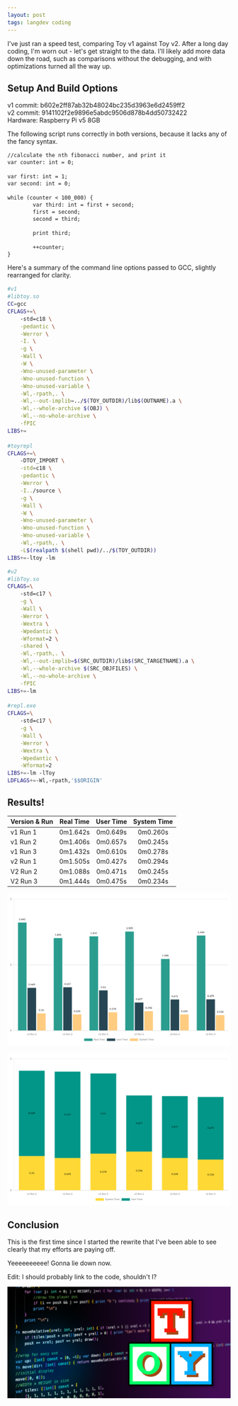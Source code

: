 ```yaml
---
layout: post
tags: langdev coding
---
```


I've just ran a speed test, comparing Toy v1 against Toy v2. After a long day coding, I'm worn out - let's get straight to the data. I'll likely add more data down the road, such as comparisons without the debugging, and with optimizations turned all the way up.

<!--more-->

## Setup And Build Options

v1 commit: b602e2ff87ab32b48024bc235d3963e6d2459ff2  
v2 commit: 9141102f2e9896e5abdc9506d878b4dd50732422  
Hardware: Raspberry Pi v5 8GB  

The following script runs correctly in both versions, because it lacks any of the fancy syntax.

```toy
//calculate the nth fibonacci number, and print it
var counter: int = 0;

var first: int = 1;
var second: int = 0;

while (counter < 100_000) {
		var third: int = first + second;
		first = second;
		second = third;

		print third;

		++counter;
}
```

Here's a summary of the command line options passed to GCC, slightly rearranged for clarity.

```bash
#v1
#libtoy.so
CC=gcc
CFLAGS+=\
	-std=c18 \
	-pedantic \
	-Werror \
	-I. \
	-g \
	-Wall \
	-W \
	-Wno-unused-parameter \
	-Wno-unused-function \
	-Wno-unused-variable \
	-Wl,-rpath,. \
	-Wl,--out-implib=../$(TOY_OUTDIR)/lib$(OUTNAME).a \
	-Wl,--whole-archive $(OBJ) \
	-Wl,--no-whole-archive \
	-fPIC
LIBS+=

#toyrepl
CFLAGS+=\
	-DTOY_IMPORT \
	-std=c18 \
	-pedantic \
	-Werror \
	-I../source \
	-g \
	-Wall \
	-W \
	-Wno-unused-parameter \
	-Wno-unused-function \
	-Wno-unused-variable \
	-Wl,-rpath,. \
	-L$(realpath $(shell pwd)/../$(TOY_OUTDIR))
LIBS+=-ltoy -lm
```

```bash
#v2
#libToy.so
CFLAGS=\
	-std=c17 \
	-g \
	-Wall \
	-Werror \
	-Wextra \
	-Wpedantic \
	-Wformat=2 \
	-shared \
	-Wl,-rpath,. \
	-Wl,--out-implib=$(SRC_OUTDIR)/lib$(SRC_TARGETNAME).a \
	-Wl,--whole-archive $(SRC_OBJFILES) \
	-Wl,--no-whole-archive \
	-fPIC
LIBS+=-lm

#repl.exe
CFLAGS=\
	-std=c17 \
	-g \
	-Wall \
	-Werror \
	-Wextra \
	-Wpedantic \
	-Wformat=2
LIBS+=-lm -lToy
LDFLAGS+=-Wl,-rpath,'$$ORIGIN'
```

## Results!

| Version & Run | Real Time | User Time | System Time |
| --- | :---: | :---: | :---: |
| v1 Run 1 | 0m1.642s | 0m0.649s | 0m0.260s |
| v1 Run 2 | 0m1.406s | 0m0.657s | 0m0.245s |
| v1 Run 3 | 0m1.432s | 0m0.610s | 0m0.278s |
| v2 Run 1 | 0m1.505s | 0m0.427s | 0m0.294s |
| V2 Run 2 | 0m1.088s | 0m0.471s | 0m0.245s |
| V2 Run 3 | 0m1.444s | 0m0.475s | 0m0.234s |

[![All Times Compared](/assets/toy_speed_all.png)](/assets/toy_speed_all.png)

[![Times Stacked](/assets/toy_speed_user_sys.png)](/assets/toy_speed_user_sys.png)

## Conclusion

This is the first time since I started the rewrite that I've been able to see clearly that my efforts are paying off.

Yeeeeeeeeee! Gonna lie down now.

Edit: I should probably link to the code, shouldn't I?

[![toylang preview](/assets/toylang-preview.png)](https://github.com/Ratstail91/Toy)
